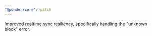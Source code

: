```yaml
---
"@ponder/core": patch
---
```


Improved realtime sync resiliency, specifically handling the "unknown block" error.
